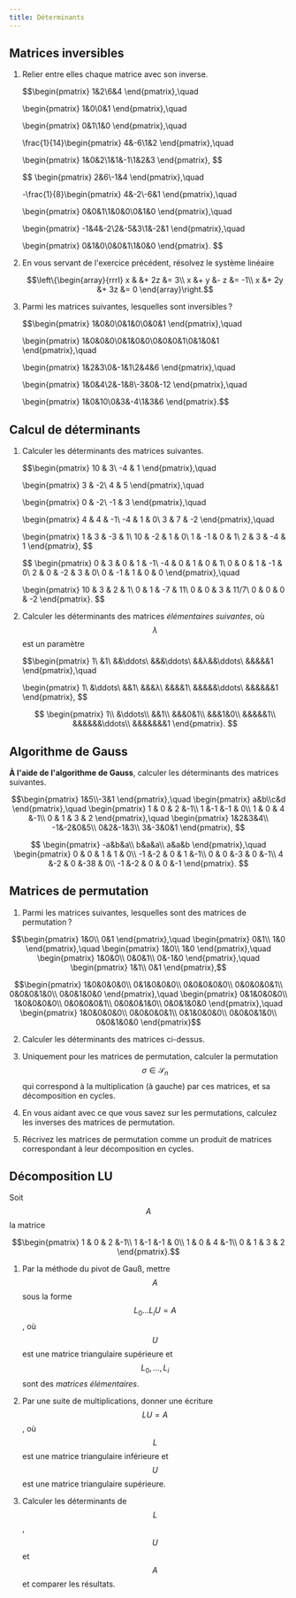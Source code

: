 ```yaml
---
title: Déterminants
---
```


## Matrices inversibles

1. Relier entre elles chaque matrice avec son inverse.
   
   $$\begin{pmatrix}
   1&2\\6&4
   \end{pmatrix},\quad
   
   \begin{pmatrix}
   1&0\\0&1
   \end{pmatrix},\quad
   
   \begin{pmatrix}
   0&1\\1&0
   \end{pmatrix},\quad
   
   \frac{1}{14}\begin{pmatrix}
   4&-6\\1&2
   \end{pmatrix},\quad
   
   \begin{pmatrix}
   1&0&2\\1&1&-1\\1&2&3
   \end{pmatrix},
   $$
   
   $$
   \begin{pmatrix}
   2&6\\-1&4
   \end{pmatrix},\quad
   
   -\frac{1}{8}\begin{pmatrix}
   4&-2\\-6&1
   \end{pmatrix},\quad
   
   \begin{pmatrix}
   0&0&1\\1&0&0\\0&1&0
   \end{pmatrix},\quad
   
   \begin{pmatrix}
   -1&4&-2\\2&-5&3\\1&-2&1
   \end{pmatrix},\quad
   
   \begin{pmatrix}
   0&1&0\\0&0&1\\1&0&0
   \end{pmatrix}.
   $$

2. En vous servant de l'exercice précédent, résolvez le système linéaire
   
   $$\left\{\begin{array}{rrrl}
   x & &+ 2z &= 3\\
   x &+ y &- z &= -1\\
   x &+ 2y &+ 3z &= 0
   \end{array}\right.$$

2. Parmi les matrices suivantes, lesquelles sont inversibles ?
   
   $$\begin{pmatrix}
   1&0&0\\0&1&0\\0&0&1
   \end{pmatrix},\quad
   
   \begin{pmatrix}
   1&0&0&0\\0&1&0&0\\0&0&0&1\\0&1&0&1
   \end{pmatrix},\quad
   
   \begin{pmatrix}
   1&2&3\\0&-1&1\\2&4&6
   \end{pmatrix},\quad
   
   \begin{pmatrix}
   1&0&4\\2&-1&8\\-3&0&-12
   \end{pmatrix},\quad
   
   \begin{pmatrix}
   1&0&10\\0&3&-4\\1&3&6
   \end{pmatrix}.$$


## Calcul de déterminants


1. Calculer les déterminants des matrices suivantes.
   
   $$\begin{pmatrix}
   10 & 3\\
   -4 & 1
   \end{pmatrix},\quad
   
   \begin{pmatrix}
   3 & -2\\
   4 & 5
   \end{pmatrix},\quad
   
   \begin{pmatrix}
   0 & -2\\
   -1 & 3
   \end{pmatrix},\quad
   
   \begin{pmatrix}
   4 & 4 & -1\\
   -4 & 1 & 0\\
   3 & 7 & -2
   \end{pmatrix},\quad
   
   \begin{pmatrix}
   1 & 3 & -3 & 1\\
   10 & -2 & 1 & 0\\
   1 & -1 & 0 & 1\\
   2 & 3 & -4 & 1
   \end{pmatrix},
   $$
   
   $$
   \begin{pmatrix}
   0 & 3 & 0 & 1 & -1\\
   -4 & 0 & 1 & 0 & 1\\
   0 & 0 & 1 & -1 & 0\\
   2 & 0 & -2 & 3 & 0\\
   0 & -1 & 1 & 0 & 0
   \end{pmatrix},\quad
   
   \begin{pmatrix}
   10 & 3 & 2 & 1\\
   0 & 1 & -7 & 11\\
   0 & 0 & 3 & 11/7\\
   0 & 0 & 0 & -2
   \end{pmatrix}.
   $$

2. Calculer les déterminants des matrices *élémentaires suivantes*, où
   $$λ$$ est un paramètre
   
   $$\begin{pmatrix}
   1\\
   &1\\
   &&\ddots\\
   &&&\ddots\\
   &&λ&&\ddots\\
   &&&&&1
   \end{pmatrix},\quad
   
   \begin{pmatrix}
   1\\
   &\ddots\\
   &&1\\
   &&&λ\\
   &&&&1\\
   &&&&&\ddots\\
   &&&&&&1
   \end{pmatrix},
   $$
   
   $$
   \begin{pmatrix}
   1\\
   &\ddots\\
   &&1\\
   &&&0&1\\
   &&&1&0\\
   &&&&&1\\
   &&&&&&\ddots\\
   &&&&&&&1
   \end{pmatrix}.
   $$

## Algorithme de Gauss

**À l'aide de l'algorithme de Gauss**, calculer les déterminants des
matrices suivantes.

$$\begin{pmatrix}
1&5\\-3&1
\end{pmatrix},\quad
\begin{pmatrix}
a&b\\c&d
\end{pmatrix},\quad
\begin{pmatrix}
1 & 0 & 2 &-1\\
1 &-1 &-1 & 0\\
1 & 0 & 4 &-1\\
0 & 1 & 3 & 2
\end{pmatrix},\quad
\begin{pmatrix}
1&2&3&4\\
-1&-2&0&5\\
0&2&-1&3\\
3&-3&0&1
\end{pmatrix},
$$

$$
\begin{pmatrix}
-a&b&a\\
b&a&a\\
a&a&b
\end{pmatrix},\quad
\begin{pmatrix}
0 & 0 & 1 &  1 & 0\\
-1 &-2 & 0 &  1 &-1\\
0 & 0 &-3 &  0 &-1\\
4 &-2 & 0 &-38 & 0\\
-1 &-2 & 0 &  0 &-1
\end{pmatrix}.
$$

## Matrices de permutation

1. Parmi les matrices suivantes, lesquelles sont des matrices de
permutation ?

$$\begin{pmatrix}
1&0\\
0&1
\end{pmatrix},\quad
\begin{pmatrix}
0&1\\
1&0
\end{pmatrix},\quad
\begin{pmatrix}
1&0\\
1&0
\end{pmatrix},\quad
\begin{pmatrix}
1&0&0\\
0&0&1\\
0&-1&0
\end{pmatrix},\quad
\begin{pmatrix}
1&1\\
0&1
\end{pmatrix},$$

$$\begin{pmatrix}
1&0&0&0&0\\
0&1&0&0&0\\
0&0&0&0&0\\
0&0&0&0&1\\
0&0&0&1&0\\
0&0&1&0&0
\end{pmatrix},\quad
\begin{pmatrix}
0&1&0&0&0\\
1&0&0&0&0\\
0&0&0&0&1\\
0&0&0&1&0\\
0&0&1&0&0
\end{pmatrix},\quad
\begin{pmatrix}
1&0&0&0&0\\
0&0&0&0&1\\
0&1&0&0&0\\
0&0&0&1&0\\
0&0&1&0&0
\end{pmatrix}$$

2. Calculer les déterminants des matrices ci-dessus.

3. Uniquement pour les matrices de permutation, calculer la
permutation $$σ∈\mathcal{S}_n$$ qui correspond à la multiplication
(à gauche) par ces matrices, et sa décomposition en cycles.

4. En vous aidant avec ce que vous savez sur les permutations,
calculez les inverses des matrices de permutation.

5. Récrivez les matrices de permutation comme un produit de matrices
correspondant à leur décomposition en cycles.

## Décomposition LU

Soit $$A$$ la matrice

$$\begin{pmatrix}
1 & 0 & 2 &-1\\
1 &-1 &-1 & 0\\
1 & 0 & 4 &-1\\
0 & 1 & 3 & 2
\end{pmatrix}.$$

1. Par la méthode du pivot de Gauß, mettre $$A$$ sous la forme
   $$L_0\dots L_iU=A$$, où $$U$$ est une matrice triangulaire
   supérieure et $$L_0,\dots,L_i$$ sont des *matrices élémentaires*.

2. Par une suite de multiplications, donner une écriture $$LU=A$$, où
   $$L$$ est une matrice triangulaire inférieure et $$U$$ est une
   matrice triangulaire supérieure.

3. Calculer les déterminants de $$L$$, $$U$$ et $$A$$ et comparer les
   résultats.
   
